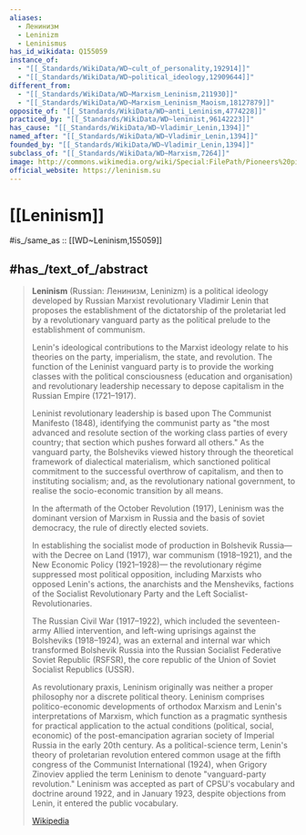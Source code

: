 ```yaml
---
aliases:
  - Ленинизм
  - Leninizm
  - Leninismus
has_id_wikidata: Q155059
instance_of:
  - "[[_Standards/WikiData/WD~cult_of_personality,192914]]"
  - "[[_Standards/WikiData/WD~political_ideology,12909644]]"
different_from:
  - "[[_Standards/WikiData/WD~Marxism_Leninism,211930]]"
  - "[[_Standards/WikiData/WD~Marxism_Leninism_Maoism,18127879]]"
opposite_of: "[[_Standards/WikiData/WD~anti_Leninism,4774228]]"
practiced_by: "[[_Standards/WikiData/WD~leninist,96142223]]"
has_cause: "[[_Standards/WikiData/WD~Vladimir_Lenin,1394]]"
named_after: "[[_Standards/WikiData/WD~Vladimir_Lenin,1394]]"
founded_by: "[[_Standards/WikiData/WD~Vladimir_Lenin,1394]]"
subclass_of: "[[_Standards/WikiData/WD~Marxism,7264]]"
image: http://commons.wikimedia.org/wiki/Special:FilePath/Pioneers%20pin%20rs.svg
official_website: https://leninism.su
---
```


# [[Leninism]] 

#is_/same_as :: [[WD~Leninism,155059]] 

## #has_/text_of_/abstract 

> **Leninism** (Russian: Ленинизм, Leninizm) is a political ideology 
> developed by Russian Marxist revolutionary Vladimir Lenin 
> that proposes the establishment of the dictatorship of the proletariat 
> led by a revolutionary vanguard party as the political prelude to the establishment of communism.
>
> Lenin's ideological contributions to the Marxist ideology 
> relate to his theories on the party, imperialism, the state, and revolution. 
> The function of the Leninist vanguard party is to provide the working classes 
> with the political consciousness (education and organisation) 
> and revolutionary leadership necessary to depose capitalism in the Russian Empire (1721–1917).
>
> Leninist revolutionary leadership is based upon The Communist Manifesto (1848), 
> identifying the communist party as "the most advanced and resolute section 
> of the working class parties of every country; that section which pushes forward all others." 
> As the vanguard party, the Bolsheviks viewed history through 
> the theoretical framework of dialectical materialism, 
> which sanctioned political commitment to the successful overthrow of capitalism, 
> and then to instituting socialism; and, as the revolutionary national government, 
> to realise the socio-economic transition by all means.
>
> In the aftermath of the October Revolution (1917), 
> Leninism was the dominant version of Marxism in Russia and the basis of soviet democracy, 
> the rule of directly elected soviets. 
> 
> In establishing the socialist mode of production in Bolshevik Russia—
> with the Decree on Land (1917), war communism (1918–1921), 
> and the New Economic Policy (1921–1928)—
> the revolutionary régime suppressed most political opposition, including Marxists who opposed Lenin's actions, the anarchists and the Mensheviks, factions of the Socialist Revolutionary Party and the Left Socialist-Revolutionaries. 
> 
> The Russian Civil War (1917–1922), which included the seventeen-army Allied intervention, and left-wing uprisings against the Bolsheviks (1918–1924), 
> was an external and internal war which transformed Bolshevik Russia 
> into the Russian Socialist Federative Soviet Republic (RSFSR), 
> the core republic of the Union of Soviet Socialist Republics (USSR).
>
> As revolutionary praxis, Leninism originally was neither a proper philosophy nor a discrete political theory. Leninism comprises politico-economic developments of orthodox Marxism and Lenin's interpretations of Marxism, which function as a pragmatic synthesis for practical application to the actual conditions (political, social, economic) of the post-emancipation agrarian society of Imperial Russia in the early 20th century. As a political-science term, Lenin's theory of proletarian revolution entered common usage at the fifth congress of the Communist International (1924), when Grigory Zinoviev applied the term Leninism to denote "vanguard-party revolution." Leninism was accepted as part of CPSU's vocabulary and doctrine around 1922, and in January 1923, despite objections from Lenin, it entered the public vocabulary.
>
> [Wikipedia](https://en.wikipedia.org/wiki/Leninism) 

